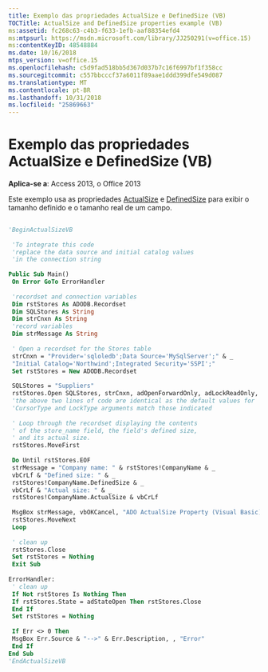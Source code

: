 ```yaml
---
title: Exemplo das propriedades ActualSize e DefinedSize (VB)
TOCTitle: ActualSize and DefinedSize properties example (VB)
ms:assetid: fc268c63-c4b3-f633-1efb-aaf88354efd4
ms:mtpsurl: https://msdn.microsoft.com/library/JJ250291(v=office.15)
ms:contentKeyID: 48548884
ms.date: 10/16/2018
mtps_version: v=office.15
ms.openlocfilehash: c5d9fad518bb5d367d037b7c16f6997bf1f358cc
ms.sourcegitcommit: c557bbcccf37a6011f89aae1ddd399dfe549d087
ms.translationtype: MT
ms.contentlocale: pt-BR
ms.lasthandoff: 10/31/2018
ms.locfileid: "25869663"
---
```

# <a name="actualsize-and-definedsize-properties-example-vb"></a>Exemplo das propriedades ActualSize e DefinedSize (VB)


**Aplica-se a**: Access 2013, o Office 2013

Este exemplo usa as propriedades [ActualSize](actualsize-property-ado.md) e [DefinedSize](definedsize-property-ado.md) para exibir o tamanho definido e o tamanho real de um campo.

```vb 
 
'BeginActualSizeVB 
 
 'To integrate this code 
 'replace the data source and initial catalog values 
 'in the connection string 
 
Public Sub Main() 
 On Error GoTo ErrorHandler 
 
 'recordset and connection variables 
 Dim rstStores As ADODB.Recordset 
 Dim SQLStores As String 
 Dim strCnxn As String 
 'record variables 
 Dim strMessage As String 
 
 ' Open a recordset for the Stores table 
 strCnxn = "Provider='sqloledb';Data Source='MySqlServer';" & _ 
 "Initial Catalog='Northwind';Integrated Security='SSPI';" 
 Set rstStores = New ADODB.Recordset 
 
 SQLStores = "Suppliers" 
 rstStores.Open SQLStores, strCnxn, adOpenForwardOnly, adLockReadOnly, adCmdTable 
 'the above two lines of code are identical as the default values for 
 'CursorType and LockType arguments match those indicated 
 
 ' Loop through the recordset displaying the contents 
 ' of the store_name field, the field's defined size, 
 ' and its actual size. 
 rstStores.MoveFirst 
 
 Do Until rstStores.EOF 
 strMessage = "Company name: " & rstStores!CompanyName & _ 
 vbCrLf & "Defined size: " & _ 
 rstStores!CompanyName.DefinedSize & _ 
 vbCrLf & "Actual size: " & _ 
 rstStores!CompanyName.ActualSize & vbCrLf 
 
 MsgBox strMessage, vbOKCancel, "ADO ActualSize Property (Visual Basic)" 
 rstStores.MoveNext 
 Loop 
 
 ' clean up 
 rstStores.Close 
 Set rstStores = Nothing 
 Exit Sub 
 
ErrorHandler: 
 ' clean up 
 If Not rstStores Is Nothing Then 
 If rstStores.State = adStateOpen Then rstStores.Close 
 End If 
 Set rstStores = Nothing 
 
 If Err <> 0 Then 
 MsgBox Err.Source & "-->" & Err.Description, , "Error" 
 End If 
End Sub 
'EndActualSizeVB 
```

